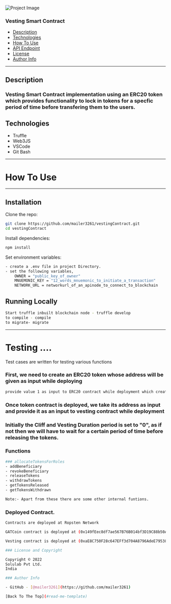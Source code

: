 ![Project Image](https://miro.medium.com/max/1838/1*hLl5yEjcYk9jQ8E8i7izWw.png)


### Vesting Smart Contract

- [Description](#description)
- [Technologies](#technologies)
- [How To Use](#how-to-use)
- [API Endpoint](#api-endpoint)
- [License](#license)
- [Author Info](#author-info)

---

## Description

###  Vesting Smart Contract implementation using an ERC20 token which provides functionality to lock in tokens for a specfic period of time before transfering them to the users.

## Technologies

- Truffle
- Web3JS
- VSCode
- Git Bash

---

# How To Use
---

## Installation


Clone the repo:

```bash
git clone https://github.com/mailer3261/vestingContract.git
cd vestingContract
```

Install dependencies:

```bash
npm install
```

Set environment variables:

```bash
- create a .env file in project Directory.
- set the following variables,
    OWNER = "public_key_of_owner"
    MNUEMONIC_KEY = "12_words_mnuemonic_to_initiate_a_transaction"
    NETWORK_URL = networkurl_of_an_apinode_to_connect_to_blockchain
```

## Running Locally

```bash
Start truffle inbuilt blockchain node - truffle develop
to compile - compile
to migrate- migrate
```

---
# Testing ....

Test cases are written for testing various functions

### First, we need to create an ERC20 token whose address will be given as input while deploying

```bash
provide value 1 as input to ERC20 contract while deployment which creates an initial supply of 10^6 tokens.
```

### Once token contract is deployed, we take its address as input and provide it as an input to vesting contract while deployment



### Initially the Cliff and Vesting Duration period is set to "0", as if not then we will have to wait for a certain period of time before releasing the tokens.


### Functions

```bash
### allocateTokensForRoles
- addBeneficiary
- revokeBeneficiary
- releaseTokens
- withdrawTokens
- getTokensReleased
- getTokensWithdrawn

Note:- Apart from these there are some other internal funtions.
```

### Deployed Contract.

```bash
Contracts are deployed at Ropsten Network

GATCoin contract is deployed at (0x149fEec8df7ae567B76B014bf3D19C88b50ADC35) Etherscan link - https://ropsten.etherscan.io/address/0x149fEec8df7ae567B76B014bf3D19C88b50ADC35

Vesting contract is deployed at (0xaE8C750F28c647EFf3d704A8796AdeE795384ddB) Etherscan link - https://ropsten.etherscan.io/address/0xaE8C750F28c647EFf3d704A8796AdeE795384ddB

### License and Copyright

Copyright © 2022
Solulab Pvt Ltd.
India

### Author Info

- GitHub - [@mailer3261](https://github.com/mailer3261)

[Back To The Top](#read-me-template)

